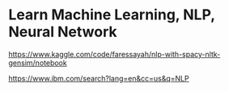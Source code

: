 # Learn Machine Learning, NLP, Neural Network


https://www.kaggle.com/code/faressayah/nlp-with-spacy-nltk-gensim/notebook

https://www.ibm.com/search?lang=en&cc=us&q=NLP

